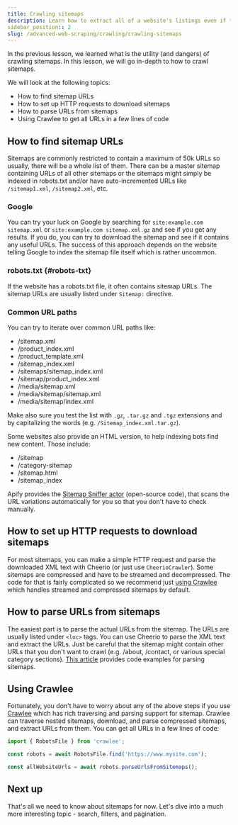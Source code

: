 ```yaml
---
title: Crawling sitemaps
description: Learn how to extract all of a website's listings even if they limit the number of results pages. See code examples for setting up your scraper.
sidebar_position:: 2
slug: /advanced-web-scraping/crawling/crawling-sitemaps
---
```


In the previous lesson, we learned what is the utility (and dangers) of crawling sitemaps. In this lesson, we will go in-depth to how to crawl sitemaps.

We will look at the following topics:

- How to find sitemap URLs
- How to set up HTTP requests to download sitemaps
- How to parse URLs from sitemaps
- Using Crawlee to get all URLs in a few lines of code

## How to find sitemap URLs

Sitemaps are commonly restricted to contain a maximum of 50k URLs so usually, there will be a whole list of them. There can be a master sitemap containing URLs of all other sitemaps or the sitemaps might simply be indexed in robots.txt and/or have auto-incremented URLs like `/sitemap1.xml`, `/sitemap2.xml`, etc.

### Google

You can try your luck on Google by searching for `site:example.com sitemap.xml` or `site:example.com sitemap.xml.gz` and see if you get any results. If you do, you can try to download the sitemap and see if it contains any useful URLs. The success of this approach depends on the website telling Google to index the sitemap file itself which is rather uncommon.

### robots.txt {#robots-txt}

If the website has a robots.txt file, it often contains sitemap URLs. The sitemap URLs are usually listed under `Sitemap:` directive.

### Common URL paths

You can try to iterate over common URL paths like:

- /sitemap.xml
- /product_index.xml
- /product_template.xml
- /sitemap_index.xml
- /sitemaps/sitemap_index.xml
- /sitemap/product_index.xml
- /media/sitemap.xml
- /media/sitemap/sitemap.xml
- /media/sitemap/index.xml

Make also sure you test the list with `.gz`, `.tar.gz` and `.tgz` extensions and by capitalizing the words (e.g. `/Sitemap_index.xml.tar.gz`).

Some websites also provide an HTML version, to help indexing bots find new content. Those include:

- /sitemap
- /category-sitemap
- /sitemap.html
- /sitemap_index

Apify provides the [Sitemap Sniffer actor](https://apify.com/vaclavrut/sitemap-sniffer) (open-source code), that scans the URL variations automatically for you so that you don't have to check manually.

## How to set up HTTP requests to download sitemaps

For most sitemaps, you can make a simple HTTP request and parse the downloaded XML text with Cheerio (or just use `CheerioCrawler`). Some sitemaps are compressed and have to be streamed and decompressed. The code for that is fairly complicated so we recommend just [using Crawlee](#using-crawlee) which handles streamed and compressed sitemaps by default.

## How to parse URLs from sitemaps

The easiest part is to parse the actual URLs from the sitemap. The URLs are usually listed under `<loc>` tags. You can use Cheerio to parse the XML text and extract the URLs. Just be careful that the sitemap might contain other URLs that you don't want to crawl (e.g. /about, /contact, or various special category sections). [This article](/academy/node-js/scraping-from-sitemaps) provides code examples for parsing sitemaps.

## Using Crawlee

Fortunately, you don't have to worry about any of the above steps if you use [Crawlee](https://crawlee.dev) which has rich traversing and parsing support for sitemap. Crawlee can traverse nested sitemaps, download, and parse compressed sitemaps, and extract URLs from them. You can get all URLs in a few lines of code:

```js
import { RobotsFile } from 'crawlee';

const robots = await RobotsFile.find('https://www.mysite.com');

const allWebsiteUrls = await robots.parseUrlsFromSitemaps();
```

## Next up

That's all we need to know about sitemaps for now. Let's dive into a much more interesting topic - search, filters, and pagination.

